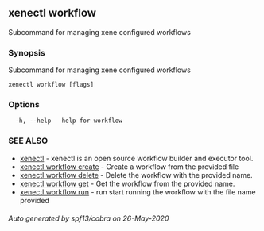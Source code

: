 ## xenectl workflow

Subcommand for managing xene configured workflows

### Synopsis

Subcommand for managing xene configured workflows

```
xenectl workflow [flags]
```

### Options

```
  -h, --help   help for workflow
```

### SEE ALSO

* [xenectl](xenectl.md)	 - xenectl is an open source workflow builder and executor tool.
* [xenectl workflow create](xenectl_workflow_create.md)	 - Create a workflow from the provided file
* [xenectl workflow delete](xenectl_workflow_delete.md)	 - Delete the workflow with the provided name.
* [xenectl workflow get](xenectl_workflow_get.md)	 - Get the workflow from the provided name.
* [xenectl workflow run](xenectl_workflow_run.md)	 - run start running the workflow with the file name provided

###### Auto generated by spf13/cobra on 26-May-2020
